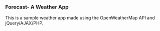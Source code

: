 
### Forecast- A Weather App

This is a sample weather app made using the OpenWeatherMap API and jQuery/AJAX/PHP.
